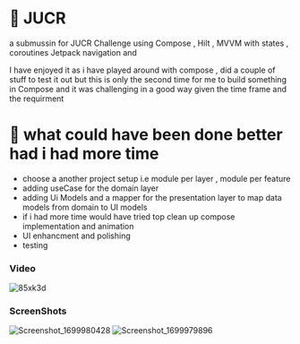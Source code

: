 # 🚗 JUCR
a submussin for JUCR Challenge using Compose , Hilt , MVVM with states , coroutines Jetpack navigation and

I have enjoyed it as i have played around with compose , did a couple of stuff to test it out but this is only the second time for me to build something in Compose and it was challenging in a good way given the time frame and the requirment

# 🚧 what could have been done better had i had more time
- choose a another project setup i.e module per layer , module per feature
- adding useCase for the domain layer
- adding Ui Models and a mapper for the presentation layer to map data models from domain to UI models
- if i had more time would have tried top clean up compose implementation and animation
- UI enhancment and polishing
- testing

### Video
![85xk3d](https://github.com/MohammedTag/JUCR/assets/32391623/b4cd6db7-511d-4619-b9b7-092cb0862e28)

### ScreenShots
![Screenshot_1699980428](https://github.com/MohammedTag/JUCR/assets/32391623/d1733a32-1606-4d48-8283-49aabf3247d6) ![Screenshot_1699979896](https://github.com/MohammedTag/JUCR/assets/32391623/fa9a786e-ec38-420e-844c-c9bf92dc65a1)



